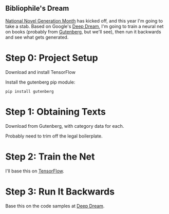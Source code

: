 Bibliophile's Dream
-------------------

[National Novel Generation Month](https://github.com/NaNoGenMo/2016) has kicked
off, and this year I'm going to take a stab. Based on Google's [Deep Dream](https://github.com/google/deepdream), I'm going to train a neural net on books (probably from [Gutenberg](https://www.gutenberg.org/), but we'll see), then run it backwards and see what gets generated.

Step 0: Project Setup
=====================

Download and install TensorFlow

Install the gutenberg pip module:
```
pip install gutenberg
```

Step 1: Obtaining Texts
=======================

Download from Gutenberg, with category data for each.

Probably need to trim off the legal boilerplate.

Step 2: Train the Net
=====================

I'll base this on [TensorFlow](https://www.tensorflow.org/).

Step 3: Run It Backwards
========================

Base this on the code samples at [Deep Dream](https://github.com/google/deepdream).
